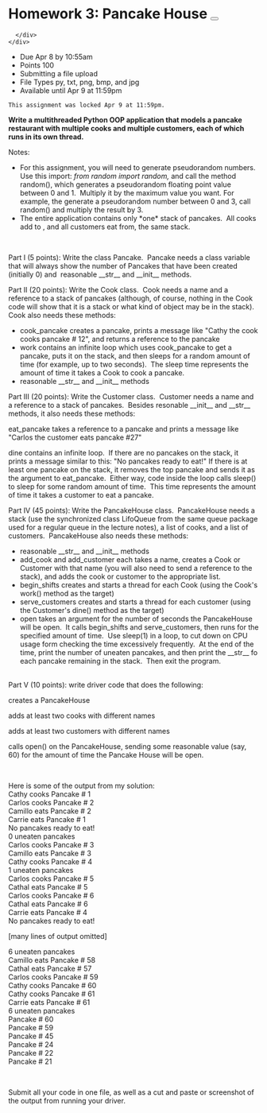 <div id="assignment_show" class="assignment content_underline_links" data-lti-page-content="true">
    <!--Student View-->
    <div class="assignment-title">
      <div class="title-content">
        <h1 class="title">
          Homework 3: Pancake House
        <button aria-haspopup="dialog" class="ally-accessible-versions ally-add-tooltip" data-id="assignment:1749521" data-ally-content-id="assignment:1749521" data-ally-richcontent-eid="assignment:1749521" aria-label="Alternative formats" title="Alternative formats">
    <span class="ally-prominent-af-download-button"></span>
</button></h1>
      </div>
      <div class="assignment-buttons">
        

        
      </div>
    </div>
    
<ul class="student-assignment-overview">
  <li>
    <span class="title">Due</span>
    <span class="value">
          <span class="date_text">
                <span class="display_date">Apr 8</span> by 
                <span class="display_time">10:55am</span>
          </span><!--
        --></span>
  </li>
    <li>
      <span class="title">Points</span>
      <span class="value">100</span>
    </li>
    <li>
      <span class="title">Submitting</span>
      <span class="value">a file upload</span>
    </li>
      <li>
        <span class="title">File Types</span>
        <span class="value">py, txt, png, bmp, and jpg</span>
      </li>
  
  <li>
    <span class="title">Available</span>
    <span class="value">
        until Apr 9 at 11:59pm
    </span>
  </li>

  <div class="clear"></div>
</ul>

  <div class="clear"></div>

    This assignment was locked Apr 9 at 11:59pm.

  <div class="clear"></div>



  <div class="description user_content enhanced" data-resource-type="assignment.body" data-resource-id="1749521"><p><strong>Write a multithreaded Python OOP application that models a pancake restaurant with multiple cooks and multiple customers, each of which runs in its own thread. </strong></p>
<p>Notes:</p>
<ul>
<li>For this assignment, you will need to generate pseudorandom numbers.&nbsp; Use this import: <em>from random import random,</em> and call the method random(), which generates a pseudorandom floating point value between 0 and 1.&nbsp; Multiply it by the maximum value you want. For example, the generate a pseudorandom number between 0 and 3, call random() and multiply the result by 3.</li>
<li>The entire application contains only *one* stack of pancakes.&nbsp; All cooks add to , and all customers eat from, the same stack.</li>
</ul>
<p>&nbsp;</p>
<p>Part I (5 points): Write the class Pancake.&nbsp; Pancake needs a class variable that will always show the number of Pancakes that have been created (initially 0) and&nbsp; reasonable __str__ and __init__ methods.</p>
<p>Part II (20 points): Write the Cook class.&nbsp; Cook needs a name and a reference to a stack of pancakes (although, of course, nothing in the Cook code will show that it is a stack or what kind of object may be in the stack). Cook also needs these methods:</p>
<ul>
<li>cook_pancake creates a pancake, prints a message like "Cathy the cook cooks pancake # 12", and returns a reference to the pancake</li>
<li>work contains an infinite loop which uses cook_pancake to get a pancake, puts it on the stack, and then sleeps for a random amount of time (for example, up to two seconds).&nbsp; The sleep time represents the amount of time it takes a Cook to cook a pancake.</li>
<li>reasonable __str__ and __init__ methods&nbsp; &nbsp; &nbsp; &nbsp;&nbsp;</li>
</ul>
<p>Part III (20 points): Write the Customer class.&nbsp; Customer needs a name and a reference to a stack of pancakes.&nbsp; Besides resonable __init__ and __str__ methods, it also needs these methods:</p>
<p>eat_pancake takes a reference to a pancake and prints a message like "Carlos the customer eats pancake #27"</p>
<p>dine contains an infinite loop.&nbsp; If there are no pancakes on the stack, it prints a message similar to this: "No pancakes ready to eat!" If there is at least one pancake on the stack, it removes the top pancake and sends it as the argument to eat_pancake.&nbsp; Either way, code inside the loop calls sleep() to sleep for some random amount of time.&nbsp; This time represents the amount of time it takes a customer to eat a pancake.</p>
<p>Part IV (45 points): Write the PancakeHouse class.&nbsp; PancakeHouse needs a stack (use the synchronized class LifoQueue from the same queue package used for a regular queue in the lecture notes), a list of cooks, and a list of customers.&nbsp; PancakeHouse also needs these methods:</p>
<ul>
<li>reasonable __str__ and __init__ methods</li>
<li>add_cook and add_customer each takes a name, creates a Cook or Customer with that name (you will also need to send a reference to the stack), and adds the cook or customer to the appropriate list.</li>
<li>begin_shifts creates and starts a thread for each Cook (using the Cook's work() method as the target)</li>
<li>serve_customers creates and starts a thread for each customer (using the Customer's dine() method as the target)</li>
<li>open takes an argument for the number of seconds the PancakeHouse will be open.&nbsp; It calls begin_shifts and serve_customers, then runs for the specified amount of time.&nbsp; Use sleep(1) in a loop, to cut down on CPU usage form checking the time excessively frequently.&nbsp; At the end of the time, print the number of uneaten pancakes, and then print the __str__ fo each pancake remaining in the stack.&nbsp; Then exit the program.<br>&nbsp;</li>
</ul>
<p>Part V (10 points): write driver code that does the following: &nbsp;</p>
<p>creates a PancakeHouse</p>
<p>adds at least two cooks with different names&nbsp;</p>
<p>adds at least two customers with different names</p>
<p>calls open() on the PancakeHouse, sending some reasonable value (say, 60) for the amount of time the Pancake House will be open.</p>
<p>&nbsp;</p>
<p>Here is some of the output from my solution:<br>Cathy cooks Pancake # 1<br>Carlos cooks Pancake # 2<br>Camillo eats Pancake # 2<br>Carrie eats Pancake # 1<br>No pancakes ready to eat!<br>0 uneaten pancakes<br>Carlos cooks Pancake # 3<br>Camillo eats Pancake # 3<br>Cathy cooks Pancake # 4<br>1 uneaten pancakes<br>Carlos cooks Pancake # 5<br>Cathal eats Pancake # 5<br>Carlos cooks Pancake # 6<br>Cathal eats Pancake # 6<br>Carrie eats Pancake # 4<br>No pancakes ready to eat!</p>
<p>[many lines of output omitted]</p>
<p>6 uneaten pancakes<br>Camillo eats Pancake # 58<br>Cathal eats Pancake # 57<br>Carlos cooks Pancake # 59<br>Cathy cooks Pancake # 60<br>Cathy cooks Pancake # 61<br>Carrie eats Pancake # 61<br>6 uneaten pancakes<br>Pancake # 60<br>Pancake # 59<br>Pancake # 45<br>Pancake # 24<br>Pancake # 22<br>Pancake # 21</p>
<p>&nbsp;</p>
<p>Submit all your code in one file, as well as a cut and paste or screenshot of the output from running your driver.<br>&nbsp; &nbsp;</p></div>


  <div style="display: none;">
    <span class="timestamp">1712598900</span>
    <span class="due_date_string">04/08/2024</span>
    <span class="due_time_string">10:55am</span>
  </div>
</div>

